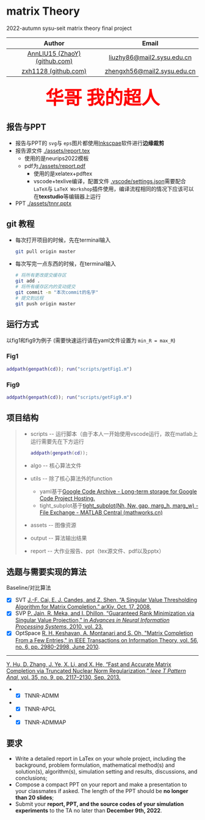 # matrix Theory

2022-autumn sysu-seit matrix theory final project

|                          Author                          |                             Email                             |
| :-------------------------------------------------------: | :------------------------------------------------------------: |
| [AnnLIU15 (ZhaoY) (github.com)](https://github.com/AnnLIU15) |  [liuzhy86@mail2.sysu.edu.cn](mailto:liuzhy86@mail2.sysu.edu.cn)  |
|      [zxh1128 (github.com)](https://github.com/zxh1128)      | [zhengxh56@mail2.sysu.edu.cn](mailto:zhengxh56@mail2.sysu.edu.cn) |

<div align='center'>
    <font color="red" size=15><b>华哥 我的超人</b></font>
</div>

## 报告与PPT

* 报告与PPT的 `svg`与 `eps`图片都使用[Inkscpae](www.inkscape.org/)软件进行**边缘裁剪**
* 报告源文件 [./assets/report.tex](./assets/report.tex)
  * 使用的是neurips2022模板
  * pdf为[./assets/report.pdf](./assets/report.pdf)
    * 使用的是xelatex+pdftex
    * vscode+texlive编译，配置文件 [.vscode/settings.json](.vscode/settings.json)需要配合 `LaTeX`与 `LaTeX Workshop`插件使用，编译流程相同的情况下应该可以在**texstudio**等编辑器上运行
* PPT [./assets/tnnr.pptx](./assets/tnnr.pptx)

## git 教程

* 每次打开项目的时候，先在terminal输入

  ```bash
  git pull origin master
  ```
* 每次写完一点东西的时候，在terminal输入

  ```bash
  # 将所有更改提交缓存区
  git add .  
  # 将所有缓存区内的变动提交
  git commit -m "本次commit的名字"
  # 提交到远程
  git push origin master
  ```

## 运行方式

以fig1和fig9为例子 (需要快速运行请在yaml文件设置为 `min_R = max_R`)

### Fig1

```matlab
addpath(genpath(cd)); run("scripts/getFig1.m")
```

### Fig9

```matlab
addpath(genpath(cd)); run("scripts/getFig9.m")
```

## 项目结构

> * scripts	   -- 运行脚本（由于本人一开始使用vscode运行，故在matlab上运行需要先在下方运行
>
>   ```matlab
>   addpath(genpath(cd));
>   ```
> * algo         -- 核心算法文件
> * utils        -- 除了核心算法外的function
>
>   * yaml基于[Google Code Archive - Long-term storage for Google Code Project Hosting.](https://code.google.com/archive/p/yamlmatlab/)
>   * tight_subplot基于[tight_subplot(Nh, Nw, gap, marg_h, marg_w) - File Exchange - MATLAB Central (mathworks.cn)](https://ww2.mathworks.cn/matlabcentral/fileexchange/27991-tight_subplot-nh-nw-gap-marg_h-marg_w)
> * assets    -- 图像资源
> * output    -- 算法输出结果
> * report    -- 大作业报告、ppt（tex源文件、pdf以及pptx）

## 选题与需要实现的算法

Baseline/对比算法

- [X] SVT [J.-F. Cai, E. J. Candes, and Z. Shen, “A Singular Value Thresholding Algorithm for Matrix Completion.” arXiv, Oct. 17, 2008. ](http://arxiv.org/abs/0810.3286)
- [X] SVP [P. Jain, R. Meka, and I. Dhillon, “Guaranteed Rank Minimization via Singular Value Projection,” in *Advances in Neural Information Processing Systems*, 2010, vol. 23.](https://proceedings.neurips.cc/paper/2010/hash/08d98638c6fcd194a4b1e6992063e944-Abstract.html)
- [X] OptSpace [R. H. Keshavan, A. Montanari and S. Oh, &#34;Matrix Completion From a Few Entries,&#34; in IEEE Transactions on Information Theory, vol. 56, no. 6, pp. 2980-2998, June 2010](https://ieeexplore.ieee.org/document/5466511/).

---

[Y. Hu, D. Zhang, J. Ye, X. Li, and X. He, “Fast and Accurate Matrix Completion via Truncated Nuclear Norm Regularization,” *Ieee T Pattern Anal*, vol. 35, no. 9, pp. 2117–2130, Sep. 2013.](https://ieeexplore.ieee.org/document/6389682/?arnumber=6389682)

* - [X] TNNR-ADMM
* - [X] TNNR-APGL
* - [X] TNNR-ADMMAP

## 要求

* Write a detailed report in LaTex on your whole project, including the background, problem formulation, mathematical method(s) and solution(s), algorithm(s), simulation setting and results, discussions, and conclusions;
* Compose a compact PPT on your report and make a presentation to your classmates if asked. The length of the PPT should be **no longer than 20 slides**;
* Submit your **report, PPT, and the source codes of your simulation experiments** to the TA no later than **December 9th, 2022**.
